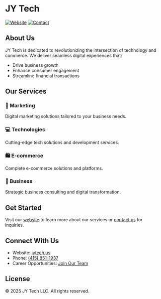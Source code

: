 # JY Tech

[![Website](https://img.shields.io/badge/Website-jytech.us-blue)](https://www.jytech.us)
[![Contact](https://img.shields.io/badge/Contact-415--851--1937-green)](tel:4158511937)

## About Us

JY Tech is dedicated to revolutionizing the intersection of technology and commerce. We deliver seamless digital experiences that:
- Drive business growth
- Enhance consumer engagement
- Streamline financial transactions

## Our Services

### 🚀 Marketing
Digital marketing solutions tailored to your business needs.

### 💻 Technologies
Cutting-edge tech solutions and development services.

### 🛍️ E-commerce
Complete e-commerce solutions and platforms.

### 💼 Business
Strategic business consulting and digital transformation.

## Get Started

Visit our [website](https://www.jytech.us) to learn more about our services or [contact us](https://www.jytech.us/contact-us) for inquiries.

## Connect With Us

- Website: [jytech.us](https://www.jytech.us)
- Phone: [(415) 851-1937](tel:4158511937)
- Career Opportunities: [Join Our Team](https://www.jytech.us/career)

## License

© 2025 JY Tech LLC. All rights reserved.
